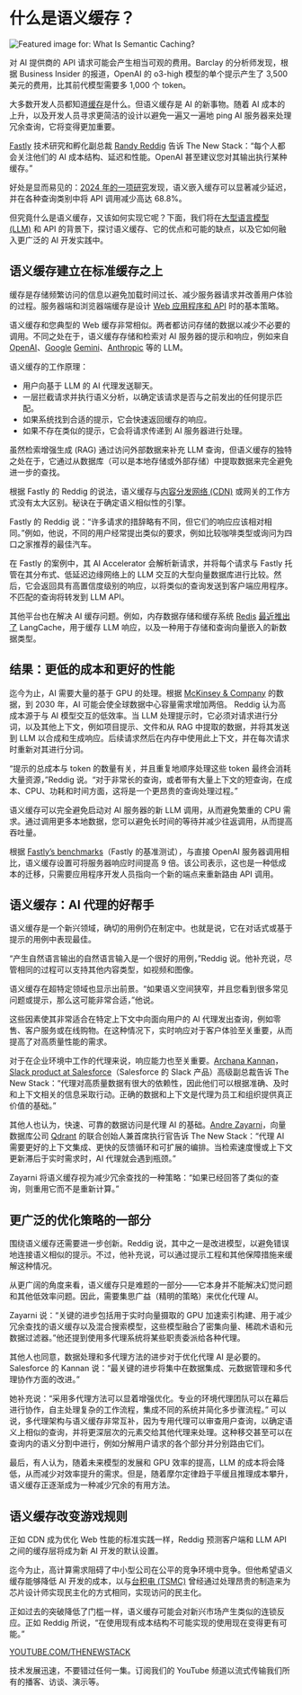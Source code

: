 # 什么是语义缓存？

![Featured image for: What Is Semantic Caching?](https://cdn.thenewstack.io/media/2025/05/c614771a-semantic-caching-2-1024x576.jpg)

对 AI 提供商的 API 请求可能会产生相当可观的费用。Barclay 的分析师发现，根据 Business Insider 的报道，OpenAI 的 o3-high 模型的单个提示产生了 3,500 美元的费用，比其前代模型需要多 1,000 个 token。

大多数开发人员都知道[缓存](https://thenewstack.io/is-a-database-caching-layer-still-necessary/)是什么。但语义缓存是 AI 的新事物。随着 AI 成本的上升，以及开发人员寻求更简洁的设计以避免一遍又一遍地 ping AI 服务器来处理冗余查询，它将变得更加重要。

[Fastly](https://www.fastly.com/) 技术研究和孵化副总裁 [Randy Reddig](https://www.linkedin.com/in/ydnar/) 告诉 The New Stack：“每个人都会关注他们的 AI 成本结构、延迟和性能。OpenAI 甚至建议您对其输出执行某种缓存。”

好处是显而易见的：[2024 年的一项研究](https://arxiv.org/pdf/2411.05276)发现，语义嵌入缓存可以显著减少延迟，并在各种查询类别中将 API 调用减少高达 68.8%。

但究竟什么是语义缓存，又该如何实现它呢？下面，我们将在[大型语言模型 (LLM)](https://thenewstack.io/llm/) 和 API 的背景下，探讨语义缓存、它的优点和可能的缺点，以及它如何融入更广泛的 AI 开发实践中。

## 语义缓存建立在标准缓存之上

缓存是存储频繁访问的信息以避免加载时间过长、减少服务器请求并改善用户体验的过程。服务器端和浏览器端缓存是设计 [Web 应用程序和 API](https://thenewstack.io/why-http-caching-matters-for-apis/) 时的基本策略。

语义缓存和您典型的 Web 缓存非常相似。两者都访问存储的数据以减少不必要的调用。不同之处在于，语义缓存存储和检索对 AI 服务器的提示和响应，例如来自 [OpenAI](https://thenewstack.io/introduction-to-the-openai-agents-sdk-and-responses-api/)、[Google](https://cloud.google.com/?utm_content=inline+mention) [Gemini](https://thenewstack.io/gemini-all-you-need-to-know-about-googles-multimodal-ai/)、[Anthropic](https://www.anthropic.com/) 等的 LLM。

语义缓存的工作原理：

- 用户向基于 LLM 的 AI 代理发送聊天。
- 一层拦截请求并执行语义分析，以确定该请求是否与之前发出的任何提示匹配。
- 如果系统找到合适的提示，它会快速返回缓存的响应。
- 如果不存在类似的提示，它会将请求传递到 AI 服务器进行处理。

虽然检索增强生成 (RAG) 通过访问外部数据来补充 LLM 查询，但语义缓存的独特之处在于，它通过从数据库（可以是本地存储或外部存储）中提取数据来完全避免进一步的查找。

根据 Fastly 的 Reddig 的说法，语义缓存与[内容分发网络 (CDN)](https://thenewstack.io/the-modern-cdn-means-complex-decisions-for-developers/) 或网关的工作方式没有太大区别。秘诀在于确定语义相似性的引擎。

Fastly 的 Reddig 说：“许多请求的措辞略有不同，但它们的响应应该相对相同。”例如，他说，不同的用户经常提出类似的要求，例如比较咖啡类型或询问为四口之家推荐的最佳汽车。

在 Fastly 的案例中，其 AI Accelerator 会解析新请求，并将每个请求与 Fastly 托管在其分布式、低延迟边缘网络上的 LLM 交互的大型向量数据库进行比较。然后，它会返回具有高置信度级别的响应，以将类似的查询发送到客户端应用程序。不匹配的查询将转发到 LLM API。

其他平台也在解决 AI 缓存问题。例如，内存数据存储和缓存系统 [Redis](https://redis.com/?utm_content=inline+mention) [最近推出了](https://thenewstack.io/redis-launches-vector-sets-and-a-new-tool-for-semantic-caching-of-llm-responses/) LangCache，用于缓存 LLM 响应，以及一种用于存储和查询向量嵌入的新数据类型。

## 结果：更低的成本和更好的性能

迄今为止，AI 需要大量的基于 GPU 的处理。根据 [McKinsey & Company](https://www.mckinsey.com/industries/technology-media-and-telecommunications/our-insights/ai-power-expanding-data-center-capacity-to-meet-growing-demand) 的数据，到 2030 年，AI 可能会使全球数据中心容量需求增加两倍。
Reddig 认为高成本源于与 AI 模型交互的低效率。当 LLM 处理提示时，它必须对请求进行分词，以及其他上下文，例如项目提示、文件和从 RAG 中提取的数据，并将其发送到 LLM 以合成和生成响应。后续请求然后在内存中使用此上下文，并在每次请求时重新对其进行分词。

“提示的总成本与 token 的数量有关，并且重复地顺序处理这些 token 最终会消耗大量资源，”Reddig 说。“对于非常长的查询，或者带有大量上下文的短查询，在成本、CPU、功耗和时间方面，这将是一个更昂贵的查询处理过程。”

语义缓存可以完全避免启动对 AI 服务器的新 LLM 调用，从而避免繁重的 CPU 需求。通过调用更多本地数据，您可以避免长时间的等待并减少往返调用，从而提高吞吐量。

根据 [Fastly’s benchmarks](https://www.businesswire.com/news/home/20241216172993/en/Fastly-AI-Accelerator-Helps-Developers-Unleash-the-Power-of-Generative-AI)（Fastly 的基准测试），与直接 OpenAI 服务器调用相比，语义缓存设置可将服务器响应时间提高 9 倍。该公司表示，这也是一种低成本的迁移，只需要应用程序开发人员指向一个新的端点来重新路由 API 调用。

## 语义缓存：AI 代理的好帮手

语义缓存是一个新兴领域，确切的用例仍在制定中。也就是说，它在对话式或基于提示的用例中表现最佳。

“产生自然语言输出的自然语言输入是一个很好的用例，”Reddig 说。他补充说，尽管相同的过程可以支持其他内容类型，如视频和图像。

语义缓存在超特定领域也显示出前景。“如果语义空间狭窄，并且您看到很多常见问题或提示，那么这可能非常合适，”他说。

这些因素使其非常适合在特定上下文中向面向用户的 AI 代理发出查询，例如零售、客户服务或在线购物。在这种情况下，实时响应对于客户体验至关重要，从而提高了对高质量性能的需求。

对于在企业环境中工作的代理来说，响应能力也至关重要。[Archana Kannan](https://www.linkedin.com/in/archkan/)，[Slack product at Salesforce](https://api.slack.com/?utm_content=inline+mention)（Salesforce 的 Slack 产品）高级副总裁告诉 The New Stack：“代理对高质量数据有很大的依赖性，因此他们可以根据准确、及时和上下文相关的信息采取行动。正确的数据和上下文是代理为员工和组织提供真正价值的基础。”

其他人也认为，快速、可靠的数据访问是代理 AI 的基础。[Andre Zayarni](https://www.linkedin.com/in/zayarni)，向量数据库公司 [Qdrant](https://qdrant.tech/) 的联合创始人兼首席执行官告诉 The New Stack：“代理 AI 需要更好的上下文集成、更快的反馈循环和可扩展的编排。当检索速度慢或上下文更新滞后于实时需求时，AI 代理就会遇到瓶颈。”

Zayarni 将语义缓存视为减少冗余查找的一种策略：“如果已经回答了类似的查询，则重用它而不是重新计算。”

## 更广泛的优化策略的一部分

围绕语义缓存还需要进一步创新。Reddig 说，其中之一是改进模型，以避免错误地连接语义相似的提示。不过，他补充说，可以通过提示工程和其他保障措施来缓解这种情况。

从更广阔的角度来看，语义缓存只是难题的一部分——它本身并不能解决幻觉问题和其他低效率问题。因此，需要集思广益（精明的策略）来优化代理 AI。

Zayarni 说：“关键的进步包括用于实时向量摄取的 GPU 加速索引构建、用于减少冗余查找的语义缓存以及混合搜索模型，这些模型融合了密集向量、稀疏术语和元数据过滤器。”他还提到使用多代理系统将某些职责委派给各种代理。

其他人也同意，数据处理和多代理方法的进步对于优化代理 AI 是必要的。Salesforce 的 Kannan 说：“最关键的进步将集中在数据集成、元数据管理和多代理协作方面的改进。”

她补充说：“采用多代理方法可以显着增强优化。专业的环境代理团队可以在幕后进行协作，自主处理复杂的工作流程，集成不同的系统并简化多步骤流程。”
可以说，多代理架构与语义缓存非常互补，因为专用代理可以审查用户查询，以确定语义上相似的查询，并将更深层次的元素交给其他代理来处理。这种移交甚至可以在查询内的语义分割中进行，例如分解用户请求的各个部分并分别路由它们。

最后，有人认为，随着未来模型的发展和 GPU 效率的提高，LLM 的成本将会降低，从而减少对效率提升的需求。但是，随着摩尔定律趋于平缓且推理成本攀升，语义缓存正逐渐成为一种减少冗余的有用方法。

## 语义缓存改变游戏规则

正如 CDN 成为优化 Web 性能的标准实践一样，Reddig 预测客户端和 LLM API 之间的缓存层将成为新 AI 开发的默认设置。

迄今为止，高计算需求阻碍了中小型公司在公平的竞争环境中竞争。但他希望语义缓存能够降低 AI 开发的成本，以与[台积电 (TSMC)](https://www.tsmc.com/) 曾经通过处理昂贵的制造来为芯片设计师实现民主化的方式相同，实现访问的民主化。

正如过去的突破降低了门槛一样，语义缓存可能会对新兴市场产生类似的连锁反应。正如 Reddig 所说，“在使用现有成本结构不可能实现的使用现在变得更有可能。”

[YOUTUBE.COM/THENEWSTACK](https://youtube.com/thenewstack?sub_confirmation=1)

技术发展迅速，不要错过任何一集。订阅我们的 YouTube 频道以流式传输我们所有的播客、访谈、演示等。